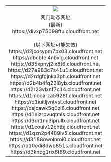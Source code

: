 ﻿<table>
  <tr></tr>
  <tr><td colspan=2 align=center><img src="https://divxp75098ftu.cloudfront.net/Up/oGate.jpg" /></td></tr>
  <tr><td colspan=2 align=center>网门动态网址<br/>(最新)
<br>https://divxp75098ftu.cloudfront.net
<br/><br/>(以下网址可能失效)
<br>https://d2jcosypm7px03.cloudfront.net
<br>https://dbcbfel4nbxlg.cloudfront.net
<br>https://d35xpnyj2ix8t6.cloudfront.net
<br>https://d27e983c7s41u1.cloudfront.net
<br>https://d2rdgfgjnka3ph.cloudfront.net
<br>https://d2b4b4fq22i8yb.cloudfront.net
<br>https://d2r23vlxnf7c14.cloudfront.net
<br>https://d1mocarza5928t.cloudfront.net
<br>https://d1iuitljvntvst.cloudfront.net
<br>https://dsjcawk5q0zl6.cloudfront.net
<br>https://d1ejzrpvuqtmls.cloudfront.net
<br>https://d3dr1mi3iprulb.cloudfront.net
<br>https://d1coulv12chtbj.cloudfront.net
<br>https://d1qzn2p4489iv5.cloudfront.net
<br>https://d3188owolnroi0.cloudfront.net
<br>https://d10edi8dwb851s.cloudfront.net
<br>https://d3knbg1rix8t69.cloudfront.net
    </td>
  </tr>
</table>
